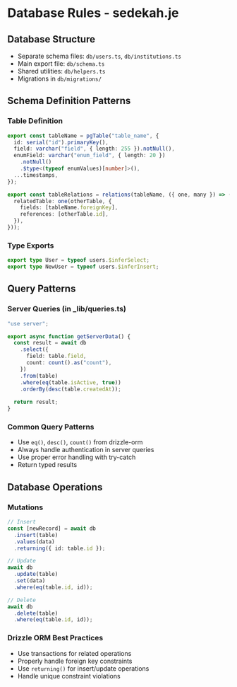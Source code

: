 # Database Rules - sedekah.je

## Database Structure
- Separate schema files: `db/users.ts`, `db/institutions.ts`
- Main export file: `db/schema.ts`
- Shared utilities: `db/helpers.ts`
- Migrations in `db/migrations/`

## Schema Definition Patterns

### Table Definition
```typescript
export const tableName = pgTable("table_name", {
  id: serial("id").primaryKey(),
  field: varchar("field", { length: 255 }).notNull(),
  enumField: varchar("enum_field", { length: 20 })
    .notNull()
    .$type<(typeof enumValues)[number]>(),
  ...timestamps,
});

export const tableRelations = relations(tableName, ({ one, many }) => ({
  relatedTable: one(otherTable, {
    fields: [tableName.foreignKey],
    references: [otherTable.id],
  }),
}));
```

### Type Exports
```typescript
export type User = typeof users.$inferSelect;
export type NewUser = typeof users.$inferInsert;
```

## Query Patterns

### Server Queries (in _lib/queries.ts)
```typescript
"use server";

export async function getServerData() {
  const result = await db
    .select({
      field: table.field,
      count: count().as("count"),
    })
    .from(table)
    .where(eq(table.isActive, true))
    .orderBy(desc(table.createdAt));
  
  return result;
}
```

### Common Query Patterns
- Use `eq()`, `desc()`, `count()` from drizzle-orm
- Always handle authentication in server queries
- Use proper error handling with try-catch
- Return typed results

## Database Operations

### Mutations
```typescript
// Insert
const [newRecord] = await db
  .insert(table)
  .values(data)
  .returning({ id: table.id });

// Update
await db
  .update(table)
  .set(data)
  .where(eq(table.id, id));

// Delete
await db
  .delete(table)
  .where(eq(table.id, id));
```

### Drizzle ORM Best Practices
- Use transactions for related operations
- Properly handle foreign key constraints
- Use `returning()` for insert/update operations
- Handle unique constraint violations